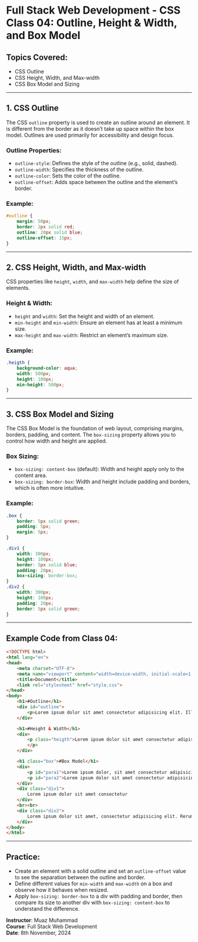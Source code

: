 # Full Stack Web Development - CSS Class 04: Outline, Height & Width, and Box Model

## Topics Covered:
- CSS Outline
- CSS Height, Width, and Max-width
- CSS Box Model and Sizing

---

## 1. CSS Outline
The CSS `outline` property is used to create an outline around an element. It is different from the border as it doesn’t take up space within the box model. Outlines are used primarily for accessibility and design focus.

### Outline Properties:
- `outline-style`: Defines the style of the outline (e.g., solid, dashed).
- `outline-width`: Specifies the thickness of the outline.
- `outline-color`: Sets the color of the outline.
- `outline-offset`: Adds space between the outline and the element’s border.

### Example:
```css
#outline {
    margin: 50px;
    border: 2px solid red;
    outline: 20px solid blue;
    outline-offset: 15px;
}
```

---

## 2. CSS Height, Width, and Max-width
CSS properties like `height`, `width`, and `max-width` help define the size of elements.

### Height & Width:
- `height` and `width`: Set the height and width of an element.
- `min-height` and `min-width`: Ensure an element has at least a minimum size.
- `max-height` and `max-width`: Restrict an element’s maximum size.

### Example:
```css
.heigth {
    background-color: aqua;
    width: 500px;
    height: 100px;
    min-height: 500px;
}
```

---

## 3. CSS Box Model and Sizing
The CSS Box Model is the foundation of web layout, comprising margins, borders, padding, and content. The `box-sizing` property allows you to control how width and height are applied.

### Box Sizing:
- `box-sizing: content-box` (default): Width and height apply only to the content area.
- `box-sizing: border-box`: Width and height include padding and borders, which is often more intuitive.

### Example:
```css
.box {
    border: 5px solid green;
    padding: 5px;
    margin: 5px;
}

.div1 {
    width: 300px;
    height: 100px;
    border: 5px solid blue;
    padding: 20px;
    box-sizing: border-box;
}
.div2 {
    width: 300px;
    height: 100px;
    padding: 20px;
    border: 5px solid green;
}
```

---

## Example Code from Class 04:

```html
<!DOCTYPE html>
<html lang="en">
<head>
    <meta charset="UTF-8">
    <meta name="viewport" content="width=device-width, initial-scale=1.0">
    <title>Document</title>
    <link rel="stylesheet" href="style.css">
</head>
<body>
    <h1>#Outline</h1>
    <div id="outline">
        <p>Lorem ipsum dolor sit amet consectetur adipisicing elit. Illum quam dignissimos nulla necessitatibus, explicabo amet neque vel accusantium atque deleniti!</p>
    </div>

    <h1>#Height & Width</h1>
    <div>
        <p class="heigth">Lorem ipsum dolor sit amet consectetur adipisicing elit. Error, quisquam impedit rem saepe molestiae odit veniam. Mollitia ea quas laboriosam nobis, aliquid porro molestias voluptate at esse culpa? Aspernatur, laboriosam?
        </p>
    </div> 

    <h1 class="box">#Box Model</h1>
    <div>
        <p id="para1">Lorem ipsum dolor, sit amet consectetur adipisicing elit. Officia, minima?</p>
        <p id="para2">Lorem ipsum dolor sit amet consectetur adipisicing elit. Sint, itaque accusantium? Dolore vel facilis ut, sapiente eligendi neque itaque facere.</p>
    </div>
    <div class="div1">
        Lorem ipsum dolor sit amet consectetur
    </div>
    <br><br>
    <div class="div2">
        Lorem ipsum dolor sit amet, consectetur adipisicing elit. Rerum nulla optio, laudantium ipsum ea eos. Explicabo iste ducimus amet libero.
    </div>
</body>
</html>
```

---

## Practice:
- Create an element with a solid outline and set an `outline-offset` value to see the separation between the outline and border.
- Define different values for `min-width` and `max-width` on a box and observe how it behaves when resized.
- Apply `box-sizing: border-box` to a div with padding and border, then compare its size to another div with `box-sizing: content-box` to understand the difference.

**Instructor**: Muaz Muhammad  
**Course**: Full Stack Web Development  
**Date**: 8th November, 2024